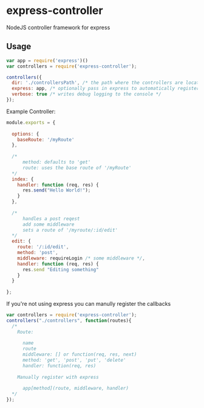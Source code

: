 # express-controller

NodeJS controller framework for express

## Usage

```javascript  
var app = require('express')()
var controllers = require('express-controller');

controllers({
  dir: './controllersPath', /* the path where the controllers are located */
  express: app, /* optionally pass in express to automatically register the routes */
  verbose: true /* writes debug logging to the console */
});
```

Example Controller:  
```javascript  
module.exports = {
  
  options: {
    baseRoute: '/myRoute'
  },
  
  /*
      method: defaults to 'get'
      route: uses the base route of '/myRoute'
  */
  index: {
    handler: function (req, res) {
      res.send("Hello World!");
    }
  },
  
  /*
      handles a post reqest
      add some middleware
      sets a route of '/myroute/:id/edit'
  */
  edit: {
    route: '/:id/edit',
    method: 'post',
    middleware: requireLogin /* some middleware */,
    handler: function (req, res) {
      res.send "Editing something"
    }
  }
  
};
```

If you're not using express you can manully register the callbacks

```javascript  
var controllers = require('express-controller');
controllers("./controllers", function(routes){ 
  /*
    Route:
    
      name
      route
      middleware: [] or function(req, res, next)
      method: 'get', 'post', 'put', 'delete'
      handler: function(req, res)
    
    Manually register with express
    
      app[method](route, middleware, handler)
  */
});
```

